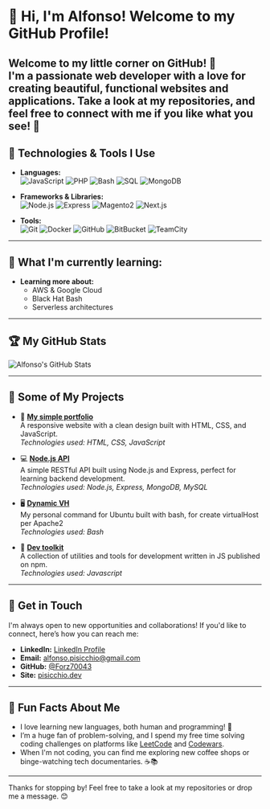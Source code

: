 # 👋 Hi, I'm Alfonso! Welcome to my GitHub Profile!

Welcome to my little corner on GitHub! 🌟  
I'm a passionate web developer with a love for creating beautiful, functional websites and applications. Take a look at my repositories, and feel free to connect with me if you like what you see! 🚀
---

## 🔧 Technologies & Tools I Use

- **Languages:**  
  ![JavaScript](https://img.shields.io/badge/-JavaScript-F7DF1E?style=flat&logo=javascript&logoColor=black)     ![PHP](https://img.shields.io/badge/-PHP-4065fa?style=flat&logo=php&logoColor=white)     ![Bash](https://img.shields.io/badge/-Bash-02050d?style=flat&logo=GNU-Bash&logoColor=white)     ![SQL](https://img.shields.io/badge/-MySQL-ef0202?style=flat&logo=MySql&logoColor=white)     ![MongoDB](https://img.shields.io/badge/-MongoDB-069324?style=flat&logo=MongoDB&logoColor=white)   

- **Frameworks & Libraries:**   
  ![Node.js](https://img.shields.io/badge/-Node.js-339933?style=flat&logo=node.js&logoColor=white)    ![Express](https://img.shields.io/badge/-Express-000000?style=flat&logo=express&logoColor=white)    ![Magento2](https://img.shields.io/badge/-Magento2-f68308?style=flat&logo=Magento2&logoColor=black)    ![Next.js](https://img.shields.io/badge/-next.js-black?logo=next.js)

- **Tools:**  
  ![Git](https://img.shields.io/badge/-Git-F05032?style=flat&logo=git&logoColor=white)    ![Docker](https://img.shields.io/badge/-Docker-007ACC?style=flat&logo=docker&logoColor=white)     ![GitHub](https://img.shields.io/badge/-GitHub-181717?style=flat&logo=github&logoColor=white)      ![BitBucket](https://img.shields.io/badge/-BitBucket-f23aec?style=flat&logo=bitBucket&logoColor=white)      ![TeamCity](https://img.shields.io/badge/-TeamCity-660563?style=flat&logo=teamcity&logoColor=white)    

---

## 🌱 What I'm currently learning:

- **Learning more about:**  
  - AWS & Google Cloud
  - Black Hat Bash
  - Serverless architectures

---

## 🏆 My GitHub Stats

![Alfonso's GitHub Stats](https://github-readme-stats.vercel.app/api?username=Forz70043&show_icons=true&hide_title=true&count_private=true&hide=prs&theme=radical)

---

## 📂 Some of My Projects

- 🚀 **[My simple portfolio](https://forz70043.github.io)**  
  A responsive website with a clean design built with HTML, CSS, and JavaScript.  
  _Technologies used: HTML, CSS, JavaScript_

- 💻 **[Node.js API](https://github.com/Forz70043/node-api)**  
  A simple RESTful API built using Node.js and Express, perfect for learning backend development.  
  _Technologies used: Node.js, Express, MongoDB, MySQL_

- 🖥 **[Dynamic VH](https://github.com/Forz70043/dynamicVH)**  
  My personal command for Ubuntu built with bash, for create virtualHost per Apache2  
  _Technologies used: Bash_

- 🔄 **[Dev toolkit](https://github.com/Forz70043/dev-toolkit)**  
  A collection of utilities and tools for development written in JS published on npm.  
  _Technologies used: Javascript_

---

## 💬 Get in Touch

I'm always open to new opportunities and collaborations! If you'd like to connect, here’s how you can reach me:

- **LinkedIn:** [LinkedIn Profile](https://www.linkedin.com/in/alfonsopisicchio/)  
- **Email:** [alfonso.pisicchio@gmail.com](mailto:alfonso.pisicchio@gmail.com)  
- **GitHub:** [@Forz70043](https://github.com/Forz70043)
- **Site:** [pisicchio.dev](https://pisicchio.dev)

---

## 📖 Fun Facts About Me

- I love learning new languages, both human and programming! 💬  
- I’m a huge fan of problem-solving, and I spend my free time solving coding challenges on platforms like [LeetCode](https://leetcode.com/) and [Codewars](https://www.codewars.com/).  
- When I'm not coding, you can find me exploring new coffee shops or binge-watching tech documentaries. ☕📚

---

Thanks for stopping by! Feel free to take a look at my repositories or drop me a message. 😊  
